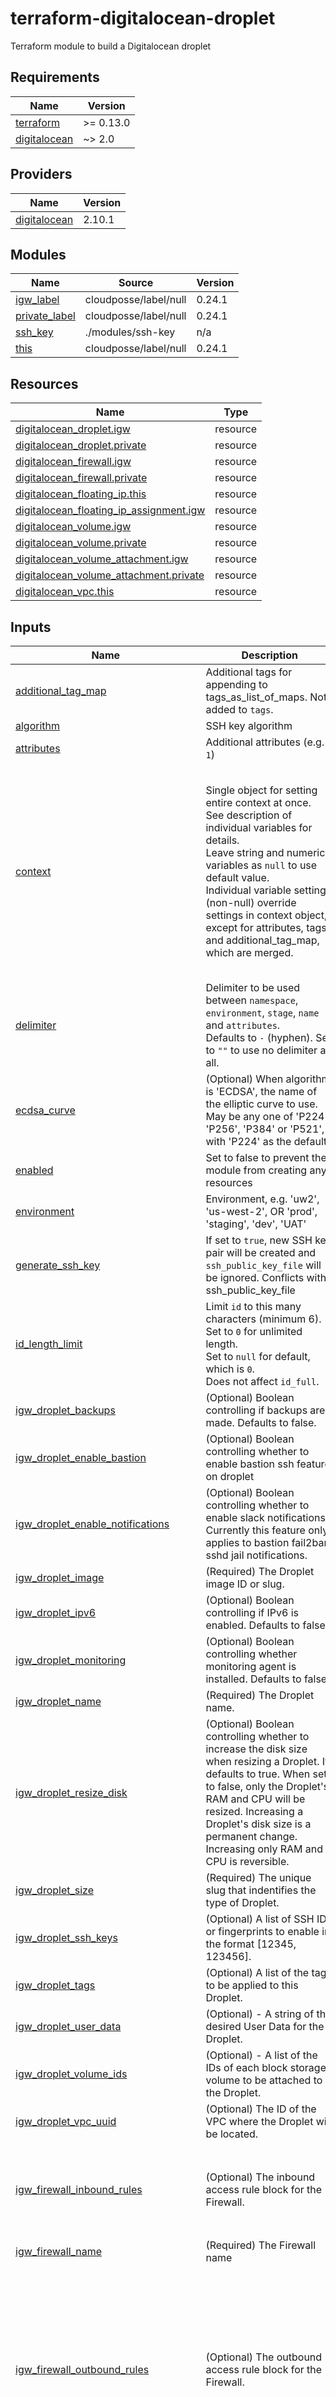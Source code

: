 # terraform-digitalocean-droplet

Terraform module to build a Digitalocean droplet

## Requirements

| Name | Version |
|------|---------|
| <a name="requirement_terraform"></a> [terraform](#requirement\_terraform) | >= 0.13.0 |
| <a name="requirement_digitalocean"></a> [digitalocean](#requirement\_digitalocean) | ~> 2.0 |

## Providers

| Name | Version |
|------|---------|
| <a name="provider_digitalocean"></a> [digitalocean](#provider\_digitalocean) | 2.10.1 |

## Modules

| Name | Source | Version |
|------|--------|---------|
| <a name="module_igw_label"></a> [igw\_label](#module\_igw\_label) | cloudposse/label/null | 0.24.1 |
| <a name="module_private_label"></a> [private\_label](#module\_private\_label) | cloudposse/label/null | 0.24.1 |
| <a name="module_ssh_key"></a> [ssh\_key](#module\_ssh\_key) | ./modules/ssh-key | n/a |
| <a name="module_this"></a> [this](#module\_this) | cloudposse/label/null | 0.24.1 |

## Resources

| Name | Type |
|------|------|
| [digitalocean_droplet.igw](https://registry.terraform.io/providers/digitalocean/digitalocean/latest/docs/resources/droplet) | resource |
| [digitalocean_droplet.private](https://registry.terraform.io/providers/digitalocean/digitalocean/latest/docs/resources/droplet) | resource |
| [digitalocean_firewall.igw](https://registry.terraform.io/providers/digitalocean/digitalocean/latest/docs/resources/firewall) | resource |
| [digitalocean_firewall.private](https://registry.terraform.io/providers/digitalocean/digitalocean/latest/docs/resources/firewall) | resource |
| [digitalocean_floating_ip.this](https://registry.terraform.io/providers/digitalocean/digitalocean/latest/docs/resources/floating_ip) | resource |
| [digitalocean_floating_ip_assignment.igw](https://registry.terraform.io/providers/digitalocean/digitalocean/latest/docs/resources/floating_ip_assignment) | resource |
| [digitalocean_volume.igw](https://registry.terraform.io/providers/digitalocean/digitalocean/latest/docs/resources/volume) | resource |
| [digitalocean_volume.private](https://registry.terraform.io/providers/digitalocean/digitalocean/latest/docs/resources/volume) | resource |
| [digitalocean_volume_attachment.igw](https://registry.terraform.io/providers/digitalocean/digitalocean/latest/docs/resources/volume_attachment) | resource |
| [digitalocean_volume_attachment.private](https://registry.terraform.io/providers/digitalocean/digitalocean/latest/docs/resources/volume_attachment) | resource |
| [digitalocean_vpc.this](https://registry.terraform.io/providers/digitalocean/digitalocean/latest/docs/resources/vpc) | resource |

## Inputs

| Name | Description | Type | Default | Required |
|------|-------------|------|---------|:--------:|
| <a name="input_additional_tag_map"></a> [additional\_tag\_map](#input\_additional\_tag\_map) | Additional tags for appending to tags\_as\_list\_of\_maps. Not added to `tags`. | `map(string)` | `{}` | no |
| <a name="input_algorithm"></a> [algorithm](#input\_algorithm) | SSH key algorithm | `string` | `"RSA"` | no |
| <a name="input_attributes"></a> [attributes](#input\_attributes) | Additional attributes (e.g. `1`) | `list(string)` | `[]` | no |
| <a name="input_context"></a> [context](#input\_context) | Single object for setting entire context at once.<br>See description of individual variables for details.<br>Leave string and numeric variables as `null` to use default value.<br>Individual variable settings (non-null) override settings in context object,<br>except for attributes, tags, and additional\_tag\_map, which are merged. | `any` | <pre>{<br>  "additional_tag_map": {},<br>  "attributes": [],<br>  "delimiter": null,<br>  "enabled": true,<br>  "environment": null,<br>  "id_length_limit": null,<br>  "label_key_case": null,<br>  "label_order": [],<br>  "label_value_case": null,<br>  "name": null,<br>  "namespace": null,<br>  "regex_replace_chars": null,<br>  "stage": null,<br>  "tags": {}<br>}</pre> | no |
| <a name="input_delimiter"></a> [delimiter](#input\_delimiter) | Delimiter to be used between `namespace`, `environment`, `stage`, `name` and `attributes`.<br>Defaults to `-` (hyphen). Set to `""` to use no delimiter at all. | `string` | `null` | no |
| <a name="input_ecdsa_curve"></a> [ecdsa\_curve](#input\_ecdsa\_curve) | (Optional) When algorithm is 'ECDSA', the name of the elliptic curve to use. May be any one of 'P224', 'P256', 'P384' or 'P521', with 'P224' as the default. | `string` | `null` | no |
| <a name="input_enabled"></a> [enabled](#input\_enabled) | Set to false to prevent the module from creating any resources | `bool` | `null` | no |
| <a name="input_environment"></a> [environment](#input\_environment) | Environment, e.g. 'uw2', 'us-west-2', OR 'prod', 'staging', 'dev', 'UAT' | `string` | `null` | no |
| <a name="input_generate_ssh_key"></a> [generate\_ssh\_key](#input\_generate\_ssh\_key) | If set to `true`, new SSH key pair will be created and `ssh_public_key_file` will be ignored. Conflicts with ssh\_public\_key\_file | `bool` | `false` | no |
| <a name="input_id_length_limit"></a> [id\_length\_limit](#input\_id\_length\_limit) | Limit `id` to this many characters (minimum 6).<br>Set to `0` for unlimited length.<br>Set to `null` for default, which is `0`.<br>Does not affect `id_full`. | `number` | `null` | no |
| <a name="input_igw_droplet_backups"></a> [igw\_droplet\_backups](#input\_igw\_droplet\_backups) | (Optional) Boolean controlling if backups are made. Defaults to false. | `bool` | `null` | no |
| <a name="input_igw_droplet_enable_bastion"></a> [igw\_droplet\_enable\_bastion](#input\_igw\_droplet\_enable\_bastion) | (Optional) Boolean controlling whether to enable bastion ssh feature on droplet | `bool` | `false` | no |
| <a name="input_igw_droplet_enable_notifications"></a> [igw\_droplet\_enable\_notifications](#input\_igw\_droplet\_enable\_notifications) | (Optional) Boolean controlling whether to enable slack notifications. Currently this feature only applies to bastion fail2ban sshd jail notifications. | `bool` | `false` | no |
| <a name="input_igw_droplet_image"></a> [igw\_droplet\_image](#input\_igw\_droplet\_image) | (Required) The Droplet image ID or slug. | `string` | `null` | no |
| <a name="input_igw_droplet_ipv6"></a> [igw\_droplet\_ipv6](#input\_igw\_droplet\_ipv6) | (Optional) Boolean controlling if IPv6 is enabled. Defaults to false. | `bool` | `null` | no |
| <a name="input_igw_droplet_monitoring"></a> [igw\_droplet\_monitoring](#input\_igw\_droplet\_monitoring) | (Optional) Boolean controlling whether monitoring agent is installed. Defaults to false. | `bool` | `true` | no |
| <a name="input_igw_droplet_name"></a> [igw\_droplet\_name](#input\_igw\_droplet\_name) | (Required) The Droplet name. | `string` | `null` | no |
| <a name="input_igw_droplet_resize_disk"></a> [igw\_droplet\_resize\_disk](#input\_igw\_droplet\_resize\_disk) | (Optional) Boolean controlling whether to increase the disk size when resizing a Droplet. It defaults to true. When set to false, only the Droplet's RAM and CPU will be resized. Increasing a Droplet's disk size is a permanent change. Increasing only RAM and CPU is reversible. | `bool` | `null` | no |
| <a name="input_igw_droplet_size"></a> [igw\_droplet\_size](#input\_igw\_droplet\_size) | (Required) The unique slug that indentifies the type of Droplet. | `string` | `"s-1vcpu-1gb"` | no |
| <a name="input_igw_droplet_ssh_keys"></a> [igw\_droplet\_ssh\_keys](#input\_igw\_droplet\_ssh\_keys) | (Optional) A list of SSH IDs or fingerprints to enable in the format [12345, 123456]. | `list(string)` | `null` | no |
| <a name="input_igw_droplet_tags"></a> [igw\_droplet\_tags](#input\_igw\_droplet\_tags) | (Optional) A list of the tags to be applied to this Droplet. | `list(string)` | `null` | no |
| <a name="input_igw_droplet_user_data"></a> [igw\_droplet\_user\_data](#input\_igw\_droplet\_user\_data) | (Optional) - A string of the desired User Data for the Droplet. | `string` | `null` | no |
| <a name="input_igw_droplet_volume_ids"></a> [igw\_droplet\_volume\_ids](#input\_igw\_droplet\_volume\_ids) | (Optional) - A list of the IDs of each block storage volume to be attached to the Droplet. | `list(string)` | `null` | no |
| <a name="input_igw_droplet_vpc_uuid"></a> [igw\_droplet\_vpc\_uuid](#input\_igw\_droplet\_vpc\_uuid) | (Optional) The ID of the VPC where the Droplet will be located. | `string` | `null` | no |
| <a name="input_igw_firewall_inbound_rules"></a> [igw\_firewall\_inbound\_rules](#input\_igw\_firewall\_inbound\_rules) | (Optional) The inbound access rule block for the Firewall. | `list(any)` | <pre>[<br>  {<br>    "port_range": "22",<br>    "protocol": "tcp",<br>    "source_addresses": "0.0.0.0/0, ::/0"<br>  }<br>]</pre> | no |
| <a name="input_igw_firewall_name"></a> [igw\_firewall\_name](#input\_igw\_firewall\_name) | (Required) The Firewall name | `string` | `null` | no |
| <a name="input_igw_firewall_outbound_rules"></a> [igw\_firewall\_outbound\_rules](#input\_igw\_firewall\_outbound\_rules) | (Optional) The outbound access rule block for the Firewall. | `list(any)` | <pre>[<br>  {<br>    "destination_addresses": "0.0.0.0/0, ::/0",<br>    "protocol": "icmp"<br>  },<br>  {<br>    "destination_addresses": "0.0.0.0/0, ::/0",<br>    "port_range": "1-65535",<br>    "protocol": "tcp"<br>  },<br>  {<br>    "destination_addresses": "0.0.0.0/0, ::/0",<br>    "port_range": "1-65535",<br>    "protocol": "udp"<br>  }<br>]</pre> | no |
| <a name="input_igw_volume_description"></a> [igw\_volume\_description](#input\_igw\_volume\_description) | (Optional) A free-form text field up to a limit of 1024 bytes to describe a block storage volume. | `string` | `null` | no |
| <a name="input_igw_volume_enabled"></a> [igw\_volume\_enabled](#input\_igw\_volume\_enabled) | Boolean controlling whether a volume will be created and attached to the internet gateway instnace | `bool` | `false` | no |
| <a name="input_igw_volume_initial_filesystem_label"></a> [igw\_volume\_initial\_filesystem\_label](#input\_igw\_volume\_initial\_filesystem\_label) | (Optional) Initial filesystem label for the block storage volume. | `string` | `null` | no |
| <a name="input_igw_volume_initial_filesystem_type"></a> [igw\_volume\_initial\_filesystem\_type](#input\_igw\_volume\_initial\_filesystem\_type) | (Optional) Initial filesystem type (xfs or ext4) for the block storage volume. | `string` | `null` | no |
| <a name="input_igw_volume_name"></a> [igw\_volume\_name](#input\_igw\_volume\_name) | (Required) A name for the block storage volume. Must be lowercase and be composed only of numbers, letters and '-', up to a limit of 64 characters. | `string` | `null` | no |
| <a name="input_igw_volume_size"></a> [igw\_volume\_size](#input\_igw\_volume\_size) | (Required) The size of the block storage volume in GiB. If updated, can only be expanded. | `number` | `null` | no |
| <a name="input_igw_volume_snapshot_id"></a> [igw\_volume\_snapshot\_id](#input\_igw\_volume\_snapshot\_id) | (Optional) The ID of an existing volume snapshot from which the new volume will be created. If supplied, the region and size will be limitied on creation to that of the referenced snapshot | `string` | `null` | no |
| <a name="input_igw_volume_tags"></a> [igw\_volume\_tags](#input\_igw\_volume\_tags) | (Optional) A list of the tags to be applied to this Volume. | `list(string)` | `null` | no |
| <a name="input_label_key_case"></a> [label\_key\_case](#input\_label\_key\_case) | The letter case of label keys (`tag` names) (i.e. `name`, `namespace`, `environment`, `stage`, `attributes`) to use in `tags`.<br>Possible values: `lower`, `title`, `upper`.<br>Default value: `title`. | `string` | `null` | no |
| <a name="input_label_order"></a> [label\_order](#input\_label\_order) | The naming order of the id output and Name tag.<br>Defaults to ["namespace", "environment", "stage", "name", "attributes"].<br>You can omit any of the 5 elements, but at least one must be present. | `list(string)` | `null` | no |
| <a name="input_label_value_case"></a> [label\_value\_case](#input\_label\_value\_case) | The letter case of output label values (also used in `tags` and `id`).<br>Possible values: `lower`, `title`, `upper` and `none` (no transformation).<br>Default value: `lower`. | `string` | `null` | no |
| <a name="input_local_download_enabled"></a> [local\_download\_enabled](#input\_local\_download\_enabled) | (Optional) If generate\_ssh\_key enabled, the key pair will be downloaded locally to the ssh\_key\_path | `bool` | `true` | no |
| <a name="input_local_ssh_key_path"></a> [local\_ssh\_key\_path](#input\_local\_ssh\_key\_path) | Path to local SSH public key directory (e.g. `/secrets`) | `string` | `null` | no |
| <a name="input_name"></a> [name](#input\_name) | Solution name, e.g. 'app' or 'jenkins' | `string` | `null` | no |
| <a name="input_namespace"></a> [namespace](#input\_namespace) | Namespace, which could be your organization name or abbreviation, e.g. 'eg' or 'cp' | `string` | `null` | no |
| <a name="input_private_droplet_backups"></a> [private\_droplet\_backups](#input\_private\_droplet\_backups) | (Optional) Boolean controlling if backups are made. Defaults to false. | `bool` | `null` | no |
| <a name="input_private_droplet_count"></a> [private\_droplet\_count](#input\_private\_droplet\_count) | (Optional) Number of private droplet instances to create. Defauts to 1. | `number` | `1` | no |
| <a name="input_private_droplet_image"></a> [private\_droplet\_image](#input\_private\_droplet\_image) | (Required) The Droplet image ID or slug. | `string` | `null` | no |
| <a name="input_private_droplet_ipv6"></a> [private\_droplet\_ipv6](#input\_private\_droplet\_ipv6) | (Optional) Boolean controlling if IPv6 is enabled. Defaults to false. | `bool` | `null` | no |
| <a name="input_private_droplet_monitoring"></a> [private\_droplet\_monitoring](#input\_private\_droplet\_monitoring) | (Optional) Boolean controlling whether monitoring agent is installed. Defaults to false. | `bool` | `null` | no |
| <a name="input_private_droplet_name"></a> [private\_droplet\_name](#input\_private\_droplet\_name) | (Required) The Droplet name. | `string` | `null` | no |
| <a name="input_private_droplet_resize_disk"></a> [private\_droplet\_resize\_disk](#input\_private\_droplet\_resize\_disk) | (Optional) Boolean controlling whether to increase the disk size when resizing a Droplet. It defaults to true. When set to false, only the Droplet's RAM and CPU will be resized. Increasing a Droplet's disk size is a permanent change. Increasing only RAM and CPU is reversible. | `bool` | `null` | no |
| <a name="input_private_droplet_size"></a> [private\_droplet\_size](#input\_private\_droplet\_size) | (Required) The unique slug that indentifies the type of Droplet. | `string` | `"s-1vcpu-1gb"` | no |
| <a name="input_private_droplet_ssh_keys"></a> [private\_droplet\_ssh\_keys](#input\_private\_droplet\_ssh\_keys) | (Optional) A list of SSH IDs or fingerprints to enable in the format [12345, 123456]. | `list(string)` | `null` | no |
| <a name="input_private_droplet_tags"></a> [private\_droplet\_tags](#input\_private\_droplet\_tags) | (Optional) A list of the tags to be applied to this Droplet. | `list(string)` | `null` | no |
| <a name="input_private_droplet_user_data"></a> [private\_droplet\_user\_data](#input\_private\_droplet\_user\_data) | (Optional) - A string of the desired User Data for the Droplet. | `string` | `null` | no |
| <a name="input_private_droplet_volume_ids"></a> [private\_droplet\_volume\_ids](#input\_private\_droplet\_volume\_ids) | (Optional) - A list of the IDs of each block storage volume to be attached to the Droplet. | `list(string)` | `null` | no |
| <a name="input_private_droplet_vpc_uuid"></a> [private\_droplet\_vpc\_uuid](#input\_private\_droplet\_vpc\_uuid) | (Optional) The ID of the VPC where the Droplet will be located. | `string` | `null` | no |
| <a name="input_private_firewall_inbound_rules"></a> [private\_firewall\_inbound\_rules](#input\_private\_firewall\_inbound\_rules) | (Optional) The inbound access rule block for the Firewall. | `list(any)` | `[]` | no |
| <a name="input_private_firewall_name"></a> [private\_firewall\_name](#input\_private\_firewall\_name) | (Required) The Firewall name | `string` | `null` | no |
| <a name="input_private_firewall_outbound_rules"></a> [private\_firewall\_outbound\_rules](#input\_private\_firewall\_outbound\_rules) | (Optional) The outbound access rule block for the Firewall. | `list(any)` | `[]` | no |
| <a name="input_private_volume_description"></a> [private\_volume\_description](#input\_private\_volume\_description) | (Optional) A free-form text field up to a limit of 1024 bytes to describe a block storage volume. | `string` | `null` | no |
| <a name="input_private_volume_enabled"></a> [private\_volume\_enabled](#input\_private\_volume\_enabled) | Boolean controlling whether a volume will be created and attached to the private instnace(s) | `bool` | `false` | no |
| <a name="input_private_volume_initial_filesystem_label"></a> [private\_volume\_initial\_filesystem\_label](#input\_private\_volume\_initial\_filesystem\_label) | (Optional) Initial filesystem label for the block storage volume. | `string` | `null` | no |
| <a name="input_private_volume_initial_filesystem_type"></a> [private\_volume\_initial\_filesystem\_type](#input\_private\_volume\_initial\_filesystem\_type) | (Optional) Initial filesystem type (xfs or ext4) for the block storage volume. | `string` | `null` | no |
| <a name="input_private_volume_name"></a> [private\_volume\_name](#input\_private\_volume\_name) | (Required) A name for the block storage volume. Must be lowercase and be composed only of numbers, letters and '-', up to a limit of 64 characters. | `string` | `null` | no |
| <a name="input_private_volume_size"></a> [private\_volume\_size](#input\_private\_volume\_size) | (Required) The size of the block storage volume in GiB. If updated, can only be expanded. | `number` | `null` | no |
| <a name="input_private_volume_snapshot_id"></a> [private\_volume\_snapshot\_id](#input\_private\_volume\_snapshot\_id) | (Optional) The ID of an existing volume snapshot from which the new volume will be created. If supplied, the region and size will be limitied on creation to that of the referenced snapshot | `string` | `null` | no |
| <a name="input_private_volume_tags"></a> [private\_volume\_tags](#input\_private\_volume\_tags) | (Optional) A list of the tags to be applied to this Volume. | `list(string)` | `null` | no |
| <a name="input_regex_replace_chars"></a> [regex\_replace\_chars](#input\_regex\_replace\_chars) | Regex to replace chars with empty string in `namespace`, `environment`, `stage` and `name`.<br>If not set, `"/[^a-zA-Z0-9-]/"` is used to remove all characters other than hyphens, letters and digits. | `string` | `null` | no |
| <a name="input_rsa_bits"></a> [rsa\_bits](#input\_rsa\_bits) | (Optional) When algorithm is 'RSA', the size of the generated RSA key in bits. Defaults to 2048. | `number` | `null` | no |
| <a name="input_slack_channel"></a> [slack\_channel](#input\_slack\_channel) | (Optional) The name of the channel to be used as the destination for webhook messages. | `string` | `""` | no |
| <a name="input_slack_icon"></a> [slack\_icon](#input\_slack\_icon) | (Optional) Slack emoji icon to used for notifications. | `string` | `""` | no |
| <a name="input_slack_username"></a> [slack\_username](#input\_slack\_username) | (Optional) Slack username to post on behalf of for notifications. | `string` | `""` | no |
| <a name="input_slack_webhook_url"></a> [slack\_webhook\_url](#input\_slack\_webhook\_url) | (Optional) The Incoming Webhook URL | `string` | `""` | no |
| <a name="input_ssh_key_name"></a> [ssh\_key\_name](#input\_ssh\_key\_name) | If ssh\_public\_key\_file and generate\_ssh\_key are undefined, the name of existing DigitalOcean ssh key to utilize. If ssh\_public\_key\_file or generate\_ssh\_key are defined, the name to be assoicated with the ssh key in DigitalOcean | `string` | `null` | no |
| <a name="input_ssh_public_key_file"></a> [ssh\_public\_key\_file](#input\_ssh\_public\_key\_file) | Filename (including path) of existing SSH public key file (e.g. `/path/to/id_rsa.pub`). Confilcts with generate\_ssh\_key. | `string` | `null` | no |
| <a name="input_stage"></a> [stage](#input\_stage) | Stage, e.g. 'prod', 'staging', 'dev', OR 'source', 'build', 'test', 'deploy', 'release' | `string` | `null` | no |
| <a name="input_tags"></a> [tags](#input\_tags) | Additional tags (e.g. `map('BusinessUnit','XYZ')` | `map(string)` | `{}` | no |
| <a name="input_vpc_description"></a> [vpc\_description](#input\_vpc\_description) | (Optional) A free-form text field up to a limit of 255 characters to describe the VPC. | `string` | `null` | no |
| <a name="input_vpc_ip_range"></a> [vpc\_ip\_range](#input\_vpc\_ip\_range) | (Optional) The range of IP addresses for the VPC in CIDR notation. Network ranges cannot overlap with other networks in the same account and must be in range of private addresses as defined in RFC1918. It may not be larger than /16 or smaller than /24. | `string` | `null` | no |
| <a name="input_vpc_name"></a> [vpc\_name](#input\_vpc\_name) | (Required) A name for the VPC. Must be unique and contain alphanumeric characters, dashes, and periods only. | `string` | `null` | no |
| <a name="input_vpc_region"></a> [vpc\_region](#input\_vpc\_region) | (Required) The DigitalOcean region slug for the VPC's location. | `string` | `null` | no |

## Outputs

| Name | Description |
|------|-------------|
| <a name="output_floating_ip_address"></a> [floating\_ip\_address](#output\_floating\_ip\_address) | The IP Address of the resource |
| <a name="output_floating_ip_urn"></a> [floating\_ip\_urn](#output\_floating\_ip\_urn) | The uniform resource name of the floating ip |
| <a name="output_igw_droplet_disk"></a> [igw\_droplet\_disk](#output\_igw\_droplet\_disk) | The size of the instance's disk in GB |
| <a name="output_igw_droplet_id"></a> [igw\_droplet\_id](#output\_igw\_droplet\_id) | The ID of the Droplet |
| <a name="output_igw_droplet_image"></a> [igw\_droplet\_image](#output\_igw\_droplet\_image) | The image of the Droplet |
| <a name="output_igw_droplet_ipv4_address"></a> [igw\_droplet\_ipv4\_address](#output\_igw\_droplet\_ipv4\_address) | The IPv4 address |
| <a name="output_igw_droplet_ipv4_address_private"></a> [igw\_droplet\_ipv4\_address\_private](#output\_igw\_droplet\_ipv4\_address\_private) | The IPv4 address |
| <a name="output_igw_droplet_ipv6"></a> [igw\_droplet\_ipv6](#output\_igw\_droplet\_ipv6) | Is IPv6 enabled |
| <a name="output_igw_droplet_ipv6_address"></a> [igw\_droplet\_ipv6\_address](#output\_igw\_droplet\_ipv6\_address) | The IPv6 address |
| <a name="output_igw_droplet_locked"></a> [igw\_droplet\_locked](#output\_igw\_droplet\_locked) | The IPv4 address |
| <a name="output_igw_droplet_name"></a> [igw\_droplet\_name](#output\_igw\_droplet\_name) | The name of the Droplet |
| <a name="output_igw_droplet_price_hourly"></a> [igw\_droplet\_price\_hourly](#output\_igw\_droplet\_price\_hourly) | Droplet hourly price |
| <a name="output_igw_droplet_price_monthly"></a> [igw\_droplet\_price\_monthly](#output\_igw\_droplet\_price\_monthly) | Droplet monthly price |
| <a name="output_igw_droplet_private_networking"></a> [igw\_droplet\_private\_networking](#output\_igw\_droplet\_private\_networking) | Is private networking enabled |
| <a name="output_igw_droplet_region"></a> [igw\_droplet\_region](#output\_igw\_droplet\_region) | The region of the Droplet |
| <a name="output_igw_droplet_size"></a> [igw\_droplet\_size](#output\_igw\_droplet\_size) | The instance size |
| <a name="output_igw_droplet_status"></a> [igw\_droplet\_status](#output\_igw\_droplet\_status) | The status of the Droplet |
| <a name="output_igw_droplet_tags"></a> [igw\_droplet\_tags](#output\_igw\_droplet\_tags) | The tags associated with the Droplet |
| <a name="output_igw_droplet_urn"></a> [igw\_droplet\_urn](#output\_igw\_droplet\_urn) | The uniform resource name of the Droplet |
| <a name="output_igw_droplet_vcpus"></a> [igw\_droplet\_vcpus](#output\_igw\_droplet\_vcpus) | The number of the instance's virtual CPUs |
| <a name="output_igw_droplet_volume_ids"></a> [igw\_droplet\_volume\_ids](#output\_igw\_droplet\_volume\_ids) | A list of the attached block storage volumes |
| <a name="output_igw_firewall_created_at"></a> [igw\_firewall\_created\_at](#output\_igw\_firewall\_created\_at) | A time value given in ISO8601 combined date and time format that represents when the Firewall was created. |
| <a name="output_igw_firewall_droplet_ids"></a> [igw\_firewall\_droplet\_ids](#output\_igw\_firewall\_droplet\_ids) | The list of the IDs of the Droplets assigned to the Firewall. |
| <a name="output_igw_firewall_id"></a> [igw\_firewall\_id](#output\_igw\_firewall\_id) | A unique ID that can be used to identify and reference a Firewall. |
| <a name="output_igw_firewall_name"></a> [igw\_firewall\_name](#output\_igw\_firewall\_name) | The name of the Firewall. |
| <a name="output_igw_firewall_pending_changes"></a> [igw\_firewall\_pending\_changes](#output\_igw\_firewall\_pending\_changes) | An list of object containing the fields, 'droplet\_id', 'removing', and 'status'. It is provided to detail exactly which Droplets are having their security policies updated. When empty, all changes have been successfully applied. |
| <a name="output_igw_firewall_status"></a> [igw\_firewall\_status](#output\_igw\_firewall\_status) | A status string indicating the current state of the Firewall. This can be 'waiting', 'succeeded', or 'failed'. |
| <a name="output_igw_firewall_tags"></a> [igw\_firewall\_tags](#output\_igw\_firewall\_tags) | The names of the Tags assigned to the Firewall. |
| <a name="output_igw_volume_description"></a> [igw\_volume\_description](#output\_igw\_volume\_description) | Description of the volume. |
| <a name="output_igw_volume_droplet_ids"></a> [igw\_volume\_droplet\_ids](#output\_igw\_volume\_droplet\_ids) | A list of associated droplet ids. |
| <a name="output_igw_volume_filesystem_label"></a> [igw\_volume\_filesystem\_label](#output\_igw\_volume\_filesystem\_label) | Filesystem label for the block storage volume. |
| <a name="output_igw_volume_filesystem_type"></a> [igw\_volume\_filesystem\_type](#output\_igw\_volume\_filesystem\_type) | Filesystem type (xfs or ext4) for the block storage volume. |
| <a name="output_igw_volume_id"></a> [igw\_volume\_id](#output\_igw\_volume\_id) | The unique identifier for the volume. |
| <a name="output_igw_volume_initial_filesystem_label"></a> [igw\_volume\_initial\_filesystem\_label](#output\_igw\_volume\_initial\_filesystem\_label) | Filesystem label for the block storage volume when it was first created. |
| <a name="output_igw_volume_initial_filesystem_type"></a> [igw\_volume\_initial\_filesystem\_type](#output\_igw\_volume\_initial\_filesystem\_type) | Filesystem type (xfs or ext4) for the block storage volume when it was first created. |
| <a name="output_igw_volume_name"></a> [igw\_volume\_name](#output\_igw\_volume\_name) | Name of the volume. |
| <a name="output_igw_volume_region"></a> [igw\_volume\_region](#output\_igw\_volume\_region) | The region that the volume is created in. |
| <a name="output_igw_volume_snapshot_id"></a> [igw\_volume\_snapshot\_id](#output\_igw\_volume\_snapshot\_id) | The ID of the existing volume snapshot from which this volume was created from. |
| <a name="output_igw_volume_tags"></a> [igw\_volume\_tags](#output\_igw\_volume\_tags) | List of applied tags to the volume. |
| <a name="output_igw_volume_urn"></a> [igw\_volume\_urn](#output\_igw\_volume\_urn) | The uniform resource name for the volume. |
| <a name="output_private_droplet_disk"></a> [private\_droplet\_disk](#output\_private\_droplet\_disk) | The size of the instance's disk in GB |
| <a name="output_private_droplet_id"></a> [private\_droplet\_id](#output\_private\_droplet\_id) | The ID of the Droplet |
| <a name="output_private_droplet_image"></a> [private\_droplet\_image](#output\_private\_droplet\_image) | The image of the Droplet |
| <a name="output_private_droplet_ipv4_address"></a> [private\_droplet\_ipv4\_address](#output\_private\_droplet\_ipv4\_address) | The IPv4 address |
| <a name="output_private_droplet_ipv4_address_private"></a> [private\_droplet\_ipv4\_address\_private](#output\_private\_droplet\_ipv4\_address\_private) | The IPv4 address |
| <a name="output_private_droplet_ipv6"></a> [private\_droplet\_ipv6](#output\_private\_droplet\_ipv6) | Is IPv6 enabled |
| <a name="output_private_droplet_ipv6_address"></a> [private\_droplet\_ipv6\_address](#output\_private\_droplet\_ipv6\_address) | The IPv6 address |
| <a name="output_private_droplet_locked"></a> [private\_droplet\_locked](#output\_private\_droplet\_locked) | The IPv4 address |
| <a name="output_private_droplet_name"></a> [private\_droplet\_name](#output\_private\_droplet\_name) | The name of the Droplet |
| <a name="output_private_droplet_price_hourly"></a> [private\_droplet\_price\_hourly](#output\_private\_droplet\_price\_hourly) | Droplet hourly price |
| <a name="output_private_droplet_price_monthly"></a> [private\_droplet\_price\_monthly](#output\_private\_droplet\_price\_monthly) | Droplet monthly price |
| <a name="output_private_droplet_private_networking"></a> [private\_droplet\_private\_networking](#output\_private\_droplet\_private\_networking) | Is private networking enabled |
| <a name="output_private_droplet_region"></a> [private\_droplet\_region](#output\_private\_droplet\_region) | The region of the Droplet |
| <a name="output_private_droplet_size"></a> [private\_droplet\_size](#output\_private\_droplet\_size) | The instance size |
| <a name="output_private_droplet_status"></a> [private\_droplet\_status](#output\_private\_droplet\_status) | The status of the Droplet |
| <a name="output_private_droplet_tags"></a> [private\_droplet\_tags](#output\_private\_droplet\_tags) | The tags associated with the Droplet |
| <a name="output_private_droplet_urn"></a> [private\_droplet\_urn](#output\_private\_droplet\_urn) | The uniform resource name of the Droplet |
| <a name="output_private_droplet_vcpus"></a> [private\_droplet\_vcpus](#output\_private\_droplet\_vcpus) | The number of the instance's virtual CPUs |
| <a name="output_private_droplet_volume_ids"></a> [private\_droplet\_volume\_ids](#output\_private\_droplet\_volume\_ids) | A list of the attached block storage volumes |
| <a name="output_private_firewall_created_at"></a> [private\_firewall\_created\_at](#output\_private\_firewall\_created\_at) | A time value given in ISO8601 combined date and time format that represents when the Firewall was created. |
| <a name="output_private_firewall_droplet_ids"></a> [private\_firewall\_droplet\_ids](#output\_private\_firewall\_droplet\_ids) | The list of the IDs of the Droplets assigned to the Firewall. |
| <a name="output_private_firewall_id"></a> [private\_firewall\_id](#output\_private\_firewall\_id) | A unique ID that can be used to identify and reference a Firewall. |
| <a name="output_private_firewall_name"></a> [private\_firewall\_name](#output\_private\_firewall\_name) | The name of the Firewall. |
| <a name="output_private_firewall_pending_changes"></a> [private\_firewall\_pending\_changes](#output\_private\_firewall\_pending\_changes) | An list of object containing the fields, 'droplet\_id', 'removing', and 'status'. It is provided to detail exactly which Droplets are having their security policies updated. When empty, all changes have been successfully applied. |
| <a name="output_private_firewall_status"></a> [private\_firewall\_status](#output\_private\_firewall\_status) | A status string indicating the current state of the Firewall. This can be 'waiting', 'succeeded', or 'failed'. |
| <a name="output_private_firewall_tags"></a> [private\_firewall\_tags](#output\_private\_firewall\_tags) | The names of the Tags assigned to the Firewall. |
| <a name="output_private_volume_description"></a> [private\_volume\_description](#output\_private\_volume\_description) | Description of the volume. |
| <a name="output_private_volume_droplet_ids"></a> [private\_volume\_droplet\_ids](#output\_private\_volume\_droplet\_ids) | A list of associated droplet ids. |
| <a name="output_private_volume_filesystem_label"></a> [private\_volume\_filesystem\_label](#output\_private\_volume\_filesystem\_label) | Filesystem label for the block storage volume. |
| <a name="output_private_volume_filesystem_type"></a> [private\_volume\_filesystem\_type](#output\_private\_volume\_filesystem\_type) | Filesystem type (xfs or ext4) for the block storage volume. |
| <a name="output_private_volume_id"></a> [private\_volume\_id](#output\_private\_volume\_id) | The unique identifier for the volume. |
| <a name="output_private_volume_initial_filesystem_label"></a> [private\_volume\_initial\_filesystem\_label](#output\_private\_volume\_initial\_filesystem\_label) | Filesystem label for the block storage volume when it was first created. |
| <a name="output_private_volume_initial_filesystem_type"></a> [private\_volume\_initial\_filesystem\_type](#output\_private\_volume\_initial\_filesystem\_type) | Filesystem type (xfs or ext4) for the block storage volume when it was first created. |
| <a name="output_private_volume_name"></a> [private\_volume\_name](#output\_private\_volume\_name) | Name of the volume. |
| <a name="output_private_volume_region"></a> [private\_volume\_region](#output\_private\_volume\_region) | The region that the volume is created in. |
| <a name="output_private_volume_snapshot_id"></a> [private\_volume\_snapshot\_id](#output\_private\_volume\_snapshot\_id) | The ID of the existing volume snapshot from which this volume was created from. |
| <a name="output_private_volume_tags"></a> [private\_volume\_tags](#output\_private\_volume\_tags) | List of applied tags to the volume. |
| <a name="output_private_volume_urn"></a> [private\_volume\_urn](#output\_private\_volume\_urn) | The uniform resource name for the volume. |
| <a name="output_vpc_created_at"></a> [vpc\_created\_at](#output\_vpc\_created\_at) | The date and time of when the VPC was created. |
| <a name="output_vpc_default"></a> [vpc\_default](#output\_vpc\_default) | A boolean indicating whether or not the VPC is the default one for the region. |
| <a name="output_vpc_id"></a> [vpc\_id](#output\_vpc\_id) | The unique identifier for the VPC. |
| <a name="output_vpc_urn"></a> [vpc\_urn](#output\_vpc\_urn) | The uniform resource name (URN) for the VPC. |
